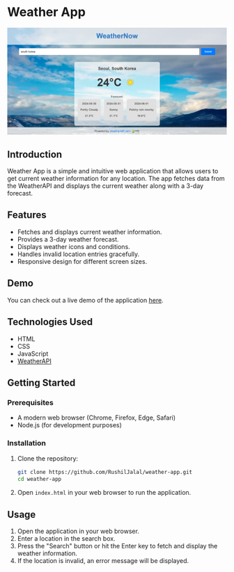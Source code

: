 # Weather App

![Weather App](./imgs/ss.png)


## Introduction

Weather App is a simple and intuitive web application that allows users to get current weather information for any location. The app fetches data from the WeatherAPI and displays the current weather along with a 3-day forecast.

## Features

- Fetches and displays current weather information.
- Provides a 3-day weather forecast.
- Displays weather icons and conditions.
- Handles invalid location entries gracefully.
- Responsive design for different screen sizes.

## Demo

You can check out a live demo of the application [here](https://rushil-weathernow.netlify.app/).

## Technologies Used

- HTML
- CSS
- JavaScript
- [WeatherAPI](https://www.weatherapi.com/)

## Getting Started

### Prerequisites

- A modern web browser (Chrome, Firefox, Edge, Safari)
- Node.js (for development purposes)

### Installation

1. Clone the repository:

   ```bash
   git clone https://github.com/RushilJalal/weather-app.git
   cd weather-app
   ```

2. Open `index.html` in your web browser to run the application.

## Usage

1. Open the application in your web browser.
2. Enter a location in the search box.
3. Press the "Search" button or hit the Enter key to fetch and display the weather information.
4. If the location is invalid, an error message will be displayed.
